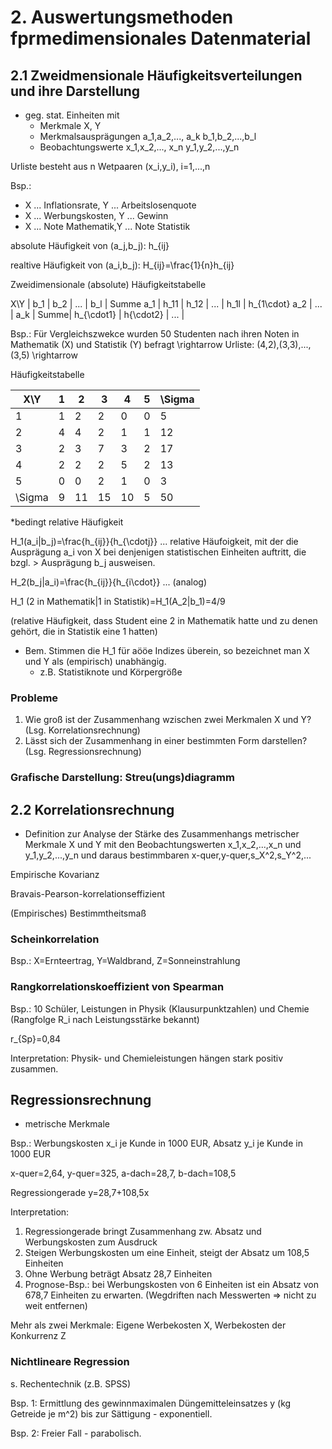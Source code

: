 # 2. Auswertungsmethoden fprmedimensionales Datenmaterial

## 2.1 Zweidmensionale Häufigkeitsverteilungen und ihre Darstellung

* geg. stat. Einheiten mit
  + Merkmale	X, Y
  + Merkmalsausprägungen	a_1,a_2,..., a_k	b_1,b_2,...,b_l
  + Beobachtungswerte		x_1,x_2,..., x_n	y_1,y_2,...,y_n

Urliste besteht aus n Wetpaaren (x_i,y_i), i=1,...,n

Bsp.:
* X ... Inflationsrate, Y ... Arbeitslosenquote
* X ... Werbungskosten, Y ... Gewinn
* X ... Note Mathematik,Y ... Note Statistik

absolute Häufigkeit von (a_j,b_j): h_{ij}

realtive Häufigkeit von (a_i,b_j): H_{ij}=\frac{1}{n}h_{ij}

Zweidimensionale (absolute) Häufigkeitstabelle

X\Y	| b_1	| b_2	| ...	| b_l	| Summe
a_1	| h_11	| h_12	| ...	| h_1l	| h_{1\cdot}
a_2	|
...	|
a_k	|
Summe| h_{\cdot1}	| h{\cdot2}	| ...	|

Bsp.: Für Vergleichszwekce wurden 50 Studenten nach ihren Noten in Mathematik (X) und Statistik (Y) befragt
\rightarrow Urliste: (4,2),(3,3),...,(3,5) \rightarrow 

Häufigkeitstabelle

X\Y	| 1	| 2	| 3	| 4	| 5	| \Sigma
---	|---|---|---|---|---|---
1	| 1	| 2	| 2	| 0	| 0	| 5
2	| 4	| 4	| 2	| 1	| 1	| 12
3	| 2	| 3	| 7	| 3	| 2	| 17
4	| 2	| 2	| 2	| 5	| 2	| 13
5	| 0	| 0	| 2	| 1	| 0	| 3
\Sigma|9| 11| 15| 10| 5	|50

*bedingt relative Häufigkeit

H_1(a_i|b_j)=\frac{h_{ij}}{h_{\cdotj}} ... relative Häufoigkeit, mit der die Ausprägung a_i von X bei denjenigen statistischen Einheiten auftritt, die bzgl. > Ausprägung b_j ausweisen.

H_2(b_j|a_i)=\frac{h_{ij}}{h_{i\cdot}} ... (analog)

H_1 (2 in Mathematik|1 in Statistik)=H_1(A_2|b_1)=4/9

(relative Häufigkeit, dass Student eine 2 in Mathematik hatte und zu denen gehört, die in Statistik eine 1 hatten)

* Bem. Stimmen die H_1 für aööe Indizes überein, so bezeichnet man X und Y als (empirisch) unabhängig.
  - z.B. Statistiknote und Körpergröße

### Probleme

1. Wie groß ist der Zusammenhang wzischen zwei Merkmalen X und Y? (Lsg. Korrelationsrechnung)
2. Lässt sich der Zusammenhang in einer bestimmten Form darstellen? (Lsg. Regressionsrechnung)

### Grafische Darstellung: Streu(ungs)diagramm

## 2.2  Korrelationsrechnung

* Definition zur Analyse der Stärke des Zusammenhangs metrischer Merkmale X und Y mit den Beobachtungswerten x_1,x_2,...,x_n und y_1,y_2,...,y_n und daraus bestimmbaren x-quer,y-quer,s_X^2,s_Y^2,...

Empirische Kovarianz

Bravais-Pearson-korrelationseffizient

(Empirisches) Bestimmtheitsmaß

### Scheinkorrelation

Bsp.: X=Ernteertrag, Y=Waldbrand, Z=Sonneinstrahlung

### Rangkorrelationskoeffizient von Spearman

Bsp.: 10 Schüler, Leistungen in Physik (Klausurpunktzahlen) und Chemie (Rangfolge R_i nach Leistungsstärke bekannt)

r_{Sp}=0,84

Interpretation: Physik- und Chemieleistungen hängen stark positiv zusammen.

## Regressionsrechnung

- metrische Merkmale

Bsp.: Werbungskosten x_i je Kunde in 1000 EUR, Absatz y_i je Kunde in 1000 EUR

x-quer=2,64, y-quer=325, a-dach=28,7, b-dach=108,5

Regressiongerade y=28,7+108,5x

Interpretation:
1. Regressiongerade bringt Zusammenhang zw. Absatz und Werbungskosten zum Ausdruck
2. Steigen Werbungskosten um eine Einheit, steigt der Absatz um 108,5 Einheiten
3. Ohne Werbung beträgt Absatz 28,7 Einheiten
4. Prognose-Bsp.: bei Werbungskosten von 6 Einheiten ist ein Absatz von 678,7 Einheiten zu erwarten. (Wegdriften nach Messwerten => nicht zu weit entfernen)

Mehr als zwei Merkmale: Eigene Werbekosten X, Werbekosten der Konkurrenz Z

### Nichtlineare Regression

s. Rechentechnik (z.B. SPSS)

Bsp. 1: Ermittlung des gewinnmaximalen Düngemitteleinsatzes y (kg Getreide je m^2) bis zur Sättigung - exponentiell.

Bsp. 2: Freier Fall - parabolisch.

